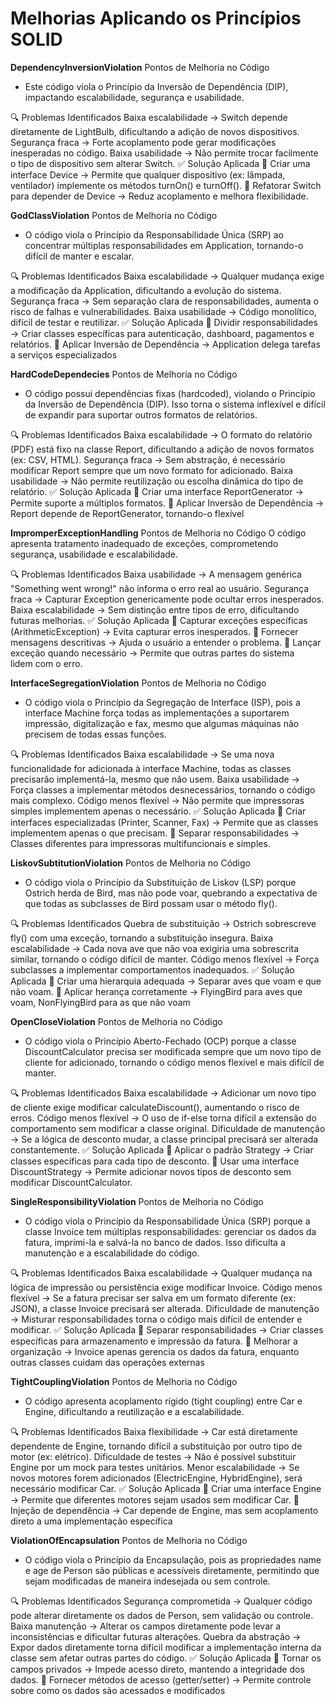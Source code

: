 # Melhorias Aplicando os Princípios SOLID

**DependencyInversionViolation**
Pontos de Melhoria no Código
- Este código viola o Princípio da Inversão de Dependência (DIP), impactando escalabilidade, segurança e usabilidade.

🔍 Problemas Identificados
Baixa escalabilidade → Switch depende diretamente de LightBulb, dificultando a adição de novos dispositivos.
Segurança fraca → Forte acoplamento pode gerar modificações inesperadas no código.
Baixa usabilidade → Não permite trocar facilmente o tipo de dispositivo sem alterar Switch.
✅ Solução Aplicada
🔹 Criar uma interface Device → Permite que qualquer dispositivo (ex: lâmpada, ventilador) implemente os métodos turnOn() e turnOff().
🔹 Refatorar Switch para depender de Device → Reduz acoplamento e melhora flexibilidade.


**GodClassViolation**
Pontos de Melhoria no Código
- O código viola o Princípio da Responsabilidade Única (SRP) ao concentrar múltiplas responsabilidades em Application, tornando-o difícil de manter e escalar.

🔍 Problemas Identificados
Baixa escalabilidade → Qualquer mudança exige a modificação da Application, dificultando a evolução do sistema.
Segurança fraca → Sem separação clara de responsabilidades, aumenta o risco de falhas e vulnerabilidades.
Baixa usabilidade → Código monolítico, difícil de testar e reutilizar.
✅ Solução Aplicada
🔹 Dividir responsabilidades → Criar classes específicas para autenticação, dashboard, pagamentos e relatórios.
🔹 Aplicar Inversão de Dependência → Application delega tarefas a serviços especializados


**HardCodeDependecies**
Pontos de Melhoria no Código
- O código possui dependências fixas (hardcoded), violando o Princípio da Inversão de Dependência (DIP). Isso torna o sistema inflexível e difícil de expandir para suportar outros formatos de relatórios.

🔍 Problemas Identificados
Baixa escalabilidade → O formato do relatório (PDF) está fixo na classe Report, dificultando a adição de novos formatos (ex: CSV, HTML).
Segurança fraca → Sem abstração, é necessário modificar Report sempre que um novo formato for adicionado.
Baixa usabilidade → Não permite reutilização ou escolha dinâmica do tipo de relatório.
✅ Solução Aplicada
🔹 Criar uma interface ReportGenerator → Permite suporte a múltiplos formatos.
🔹 Aplicar Inversão de Dependência → Report depende de ReportGenerator, tornando-o flexível


**ImpromperExceptionHandling**
Pontos de Melhoria no Código
O código apresenta tratamento inadequado de exceções, comprometendo segurança, usabilidade e escalabilidade.

🔍 Problemas Identificados
Baixa usabilidade → A mensagem genérica "Something went wrong!" não informa o erro real ao usuário.
Segurança fraca → Capturar Exception genericamente pode ocultar erros inesperados.
Baixa escalabilidade → Sem distinção entre tipos de erro, dificultando futuras melhorias.
✅ Solução Aplicada
🔹 Capturar exceções específicas (ArithmeticException) → Evita capturar erros inesperados.
🔹 Fornecer mensagens descritivas → Ajuda o usuário a entender o problema.
🔹 Lançar exceção quando necessário → Permite que outras partes do sistema lidem com o erro.


**InterfaceSegregationViolation**
Pontos de Melhoria no Código
- O código viola o Princípio da Segregação de Interface (ISP), pois a interface Machine força todas as implementações a suportarem impressão, digitalização e fax, mesmo que algumas máquinas não precisem de todas essas funções.

🔍 Problemas Identificados
Baixa escalabilidade → Se uma nova funcionalidade for adicionada à interface Machine, todas as classes precisarão implementá-la, mesmo que não usem.
Baixa usabilidade → Força classes a implementar métodos desnecessários, tornando o código mais complexo.
Código menos flexível → Não permite que impressoras simples implementem apenas o necessário.
✅ Solução Aplicada
🔹 Criar interfaces especializadas (Printer, Scanner, Fax) → Permite que as classes implementem apenas o que precisam.
🔹 Separar responsabilidades → Classes diferentes para impressoras multifuncionais e simples.


**LiskovSubtitutionViolation**
Pontos de Melhoria no Código
- O código viola o Princípio da Substituição de Liskov (LSP) porque Ostrich herda de Bird, mas não pode voar, quebrando a expectativa de que todas as subclasses de Bird possam usar o método fly().

🔍 Problemas Identificados
Quebra de substituição → Ostrich sobrescreve fly() com uma exceção, tornando a substituição insegura.
Baixa escalabilidade → Cada nova ave que não voa exigiria uma sobrescrita similar, tornando o código difícil de manter.
Código menos flexível → Força subclasses a implementar comportamentos inadequados.
✅ Solução Aplicada
🔹 Criar uma hierarquia adequada → Separar aves que voam e que não voam.
🔹 Aplicar herança corretamente → FlyingBird para aves que voam, NonFlyingBird para as que não voam


**OpenCloseViolation**
Pontos de Melhoria no Código
- O código viola o Princípio Aberto-Fechado (OCP) porque a classe DiscountCalculator precisa ser modificada sempre que um novo tipo de cliente for adicionado, tornando o código menos flexível e mais difícil de manter.

🔍 Problemas Identificados
Baixa escalabilidade → Adicionar um novo tipo de cliente exige modificar calculateDiscount(), aumentando o risco de erros.
Código menos flexível → O uso de if-else torna difícil a extensão do comportamento sem modificar a classe original.
Dificuldade de manutenção → Se a lógica de desconto mudar, a classe principal precisará ser alterada constantemente.
✅ Solução Aplicada
🔹 Aplicar o padrão Strategy → Criar classes específicas para cada tipo de desconto.
🔹 Usar uma interface DiscountStrategy → Permite adicionar novos tipos de desconto sem modificar DiscountCalculator.


**SingleResponsibilityViolation**
Pontos de Melhoria no Código
- O código viola o Princípio da Responsabilidade Única (SRP) porque a classe Invoice tem múltiplas responsabilidades: gerenciar os dados da fatura, imprimi-la e salvá-la no banco de dados. Isso dificulta a manutenção e a escalabilidade do código.

🔍 Problemas Identificados
Baixa escalabilidade → Qualquer mudança na lógica de impressão ou persistência exige modificar Invoice.
Código menos flexível → Se a fatura precisar ser salva em um formato diferente (ex: JSON), a classe Invoice precisará ser alterada.
Dificuldade de manutenção → Misturar responsabilidades torna o código mais difícil de entender e modificar.
✅ Solução Aplicada
🔹 Separar responsabilidades → Criar classes específicas para armazenamento e impressão da fatura.
🔹 Melhorar a organização → Invoice apenas gerencia os dados da fatura, enquanto outras classes cuidam das operações externas

**TightCouplingViolation**
Pontos de Melhoria no Código
- O código apresenta acoplamento rígido (tight coupling) entre Car e Engine, dificultando a reutilização e a escalabilidade.

🔍 Problemas Identificados
Baixa flexibilidade → Car está diretamente dependente de Engine, tornando difícil a substituição por outro tipo de motor (ex: elétrico).
Dificuldade de testes → Não é possível substituir Engine por um mock para testes unitários.
Menor escalabilidade → Se novos motores forem adicionados (ElectricEngine, HybridEngine), será necessário modificar Car.
✅ Solução Aplicada
🔹 Criar uma interface Engine → Permite que diferentes motores sejam usados sem modificar Car.
🔹 Injeção de dependência → Car depende de Engine, mas sem acoplamento direto a uma implementação específica


**ViolationOfEncapsulation**
Pontos de Melhoria no Código
- O código viola o Princípio da Encapsulação, pois as propriedades name e age de Person são públicas e acessíveis diretamente, permitindo que sejam modificadas de maneira indesejada ou sem controle.

🔍 Problemas Identificados
Segurança comprometida → Qualquer código pode alterar diretamente os dados de Person, sem validação ou controle.
Baixa manutenção → Alterar os campos diretamente pode levar a inconsistências e dificultar futuras alterações.
Quebra da abstração → Expor dados diretamente torna difícil modificar a implementação interna da classe sem afetar outras partes do código.
✅ Solução Aplicada
🔹 Tornar os campos privados → Impede acesso direto, mantendo a integridade dos dados.
🔹 Fornecer métodos de acesso (getter/setter) → Permite controle sobre como os dados são acessados e modificados